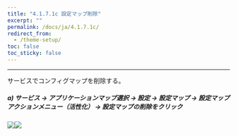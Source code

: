 ```yaml
---
title: "4.1.7.1c 設定マップ削除"
excerpt: ""
permalink: /docs/ja/4.1.7.1c/
redirect_from:
  - /theme-setup/
toc: false
toc_sticky: false
---
```



---

サービスでコンフィグマップを削除する。

##### a\) サービス → アプリケーションマップ選択 → 設定 → 設定マップ → 設定マップアクションメニュー（活性化） → 設定マップの削除をクリック

![](/assets/JP/2.5/3.1.6-1c_1.png)![](/assets/JP/2.5/3.1.6-1c_2.png)

